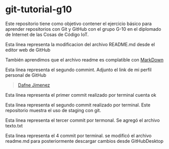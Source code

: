 # git-tutorial-g10
Este repositorio tiene como objetivo contener el ejercicio básico para aprender repositorios con Git y GitHub con el grupo G-10 en el diplomado de Internet de las Cosas de Código IoT.

Esta línea representa la modificacion del archivo README.md desde el editor web de GitHub

También aprendimos que el archivo readme es complatible con [MarkDown](https://stackedit.io/app#)

Esta línea representa el segundo commint. Adjunto el link de mi perfil personal de GitHub
> [Dafne Jimenez](https://github.com/DafneJimenezR)

Esta línea representa el primer commit realizado por terminal cuenta ok

Esta línea representa el segundo commit  realizado por terminal. Este repositorio muestra el uso de staging con git.

Esta linea representa el tercer commit por termonal. Se agregó el archivo texto.txt

Esta linea representa el 4 commit por terminal. se modificó el archivo readme.md para posteriormente descargar cambios desde GitHubDesktop